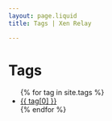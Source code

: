 ```yaml
---
layout: page.liquid
title: Tags | Xen Relay

---
```


<div class="page-content wc-container">
	<div class="post">
		<h1>Tags</h1>  
		<ul>
			{% for tag in site.tags %}
			<li><a href="{{site.base_url}}/tag/{{ tag[0] }}">{{ tag[0] }}</a></li>
			{% endfor %}
		</ul>
	</div>
</div>
